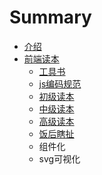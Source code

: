 # Summary

* [介绍](README.md)
* [前端读本](books/qian_duan_du_ben.md)
   * [工具书](books/gongju.md)
   * [js编码规范](books/jsbian_ma_gui_fan.md)
   * [初级读本](books/chu_ji_du_ben.md)
   * [中级读本](books/zhong_ji_du_ben.md)
   * [高级读本](books/gao_ji_du_ben.md)
   * [饭后瞎扯](books/fan_hou_xia_che.md)
   * 组件化
   * svg可视化

